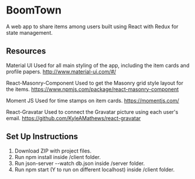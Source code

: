 # BoomTown

A web app to share items among users built using React with Redux for state management.

## Resources

Material UI
Used for all main styling of the app, including the item cards and profile papers.
http://www.material-ui.com/#/

React-Masonry-Component
Used to get the Masonry grid style layout for the items.
https://www.npmjs.com/package/react-masonry-component

Moment JS
Used for time stamps on item cards.
https://momentjs.com/

React-Gravatar
Used to connect the Gravatar picture using each user's email.
https://github.com/KyleAMathews/react-gravatar

## Set Up Instructions

1.  Download ZIP with project files.
2.  Run npm install inside /client folder.
3.  Run json-server --watch db.json inside /server folder.
4.  Run npm start (Y to run on different localhost) inside /client folder.
